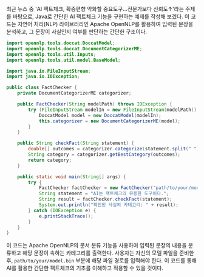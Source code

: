 최근 뉴스 중 'AI 팩트체크, 확증편향 약화할 중요도구…전문가보다 신뢰도↑'라는 주제를 바탕으로, Java로 간단한 AI 팩트체크 기능을 구현하는 예제를 작성해 보겠다. 이 코드는 자연어 처리(NLP) 라이브러리인 Apache OpenNLP를 활용하여 입력된 문장을 분석하고, 그 문장이 사실인지 여부를 판단하는 간단한 구조이다.

```java
import opennlp.tools.doccat.DoccatModel;
import opennlp.tools.doccat.DocumentCategorizerME;
import opennlp.tools.util.Inputs;
import opennlp.tools.util.model.BaseModel;

import java.io.FileInputStream;
import java.io.IOException;

public class FactChecker {
    private DocumentCategorizerME categorizer;

    public FactChecker(String modelPath) throws IOException {
        try (FileInputStream modelIn = new FileInputStream(modelPath)) {
            DoccatModel model = new DoccatModel(modelIn);
            this.categorizer = new DocumentCategorizerME(model);
        }
    }

    public String checkFact(String statement) {
        double[] outcomes = categorizer.categorize(statement.split(" "));
        String category = categorizer.getBestCategory(outcomes);
        return category;
    }

    public static void main(String[] args) {
        try {
            FactChecker factChecker = new FactChecker("path/to/your/model.bin");
            String statement = "AI는 팩트체크의 유용한 도구이다.";
            String result = factChecker.checkFact(statement);
            System.out.println("확인된 사실의 카테고리: " + result);
        } catch (IOException e) {
            e.printStackTrace();
        }
    }
}
```

이 코드는 Apache OpenNLP의 문서 분류 기능을 사용하여 입력된 문장의 내용을 분류하고 해당 문장이 속하는 카테고리를 출력한다. 사용자는 자신의 모델 파일을 준비한 후, `path/to/your/model.bin` 부분에 해당 파일 경로를 입력해야 한다. 이 코드를 통해 AI를 활용한 간단한 팩트체크의 기초를 이해하고 적용할 수 있을 것이다.